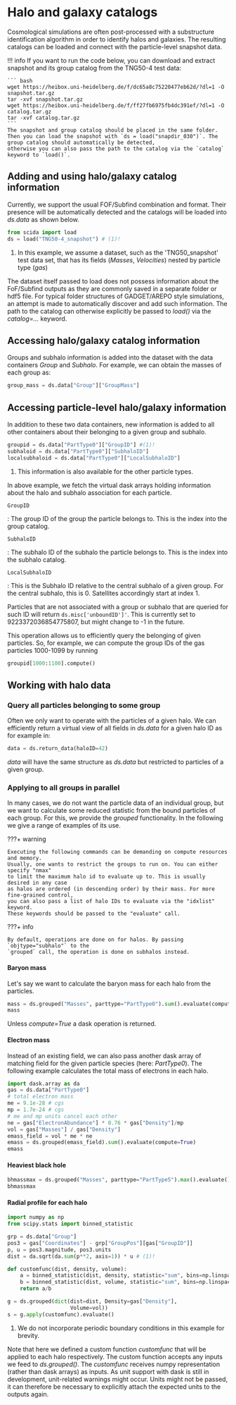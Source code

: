 # Halo and galaxy catalogs

Cosmological simulations are often post-processed with a substructure identification algorithm in order to identify halos and galaxies. The resulting catalogs can be loaded and connect with the particle-level snapshot data.


!!! info
    If you want to run the code below, you can download and extract snapshot and its group catalog from the TNG50-4 test data:

    ``` bash
    wget https://heibox.uni-heidelberg.de/f/dc65a8c75220477eb62d/?dl=1 -O snapshot.tar.gz
    tar -xvf snapshot.tar.gz
    wget https://heibox.uni-heidelberg.de/f/ff27fb6975fb4dc391ef/?dl=1 -O catalog.tar.gz
    tar -xvf catalog.tar.gz
    ```
    The snapshot and group catalog should be placed in the same folder.
    Then you can load the snapshot with `ds = load("snapdir_030")`. The group catalog should automatically be detected,
    otherwise you can also pass the path to the catalog via the `catalog` keyword to `load()`.

## Adding and using halo/galaxy catalog information
Currently, we support the usual FOF/Subfind combination and format. Their presence will be automatically detected and the catalogs will be loaded into *ds.data* as shown below.

``` py
from scida import load
ds = load("TNG50-4_snapshot") # (1)!
```

1.  In this example, we assume a dataset, such as the 'TNG50\_snapshot' test data set, that has its fields (*Masses*, *Velocities*) nested by particle type (*gas*)

The dataset itself passed to load does not possess information about the FoF/Subfind outputs as they are commonly saved in a separate folder or hdf5 file. For typical folder structures of GADGET/AREPO style simulations, an attempt is made to automatically discover and add such information. The path to the catalog can otherwise explicitly be passed to *load()* via the *catalog=...* keyword.

## Accessing halo/galaxy catalog information

Groups and subhalo information is added into the dataset with the data containers *Group* and *Subhalo*. For example, we can obtain the masses of each group as:


``` py
group_mass = ds.data["Group"]["GroupMass"]
```

## Accessing particle-level halo/galaxy information

In addition to these two data containers, new information is added to all other containers about their belonging to a given group and subhalo.

``` py
groupid = ds.data["PartType0"]["GroupID"] #(1)!
subhaloid = ds.data["PartType0"]["SubhaloID"]
localsubhaloid = ds.data["PartType0"]["LocalSubhaloID"]
```

1. This information is also available for the other particle types.

In above example, we fetch the virtual dask arrays holding information about the halo and subhalo association for each particle.

`GroupID`

:   The group ID of the group the particle belongs to. This is the index into the group catalog.

`SubhaloID`

:   The subhalo ID of the subhalo the particle belongs to. This is the index into the subhalo catalog.

`LocalSubhaloID`

:  This is the Subhalo ID relative to the central subhalo of a given group. For the central subhalo, this is 0.
   Satellites accordingly start at index 1.

Particles that are not associated with a group or subhalo that are queried for such ID
will return `ds.misc['unboundID']'`. This is currently set to 9223372036854775807, but might change to -1 in the future.


This operation allows us to efficiently query the belonging of given particles.
So, for example, we can compute the group IDs of the gas particles 1000-1099 by running

``` py
groupid[1000:1100].compute()
```


## Working with halo data
### Query all particles belonging to some group
Often we only want to operate with the particles of a given halo. We can efficiently return a virtual view of all fields in *ds.data* for a given halo ID as for example in:


``` py
data = ds.return_data(haloID=42)
```

*data* will have the same structure as *ds.data* but restricted to particles of a given group.

### Applying to all groups in parallel

In many cases, we do not want the particle data of an individual group, but we want to calculate some reduced statistic from the bound particles of each group. For this, we provide the *grouped* functionality. In the following we give a range of examples of its use.


???+ warning

    Executing the following commands can be demanding on compute resources and memory.
    Usually, one wants to restrict the groups to run on. You can either specify "nmax"
    to limit the maximum halo id to evaluate up to. This is usually desired in any case
    as halos are ordered (in descending order) by their mass. For more fine-grained control,
    you can also pass a list of halo IDs to evaluate via the "idxlist" keyword.
    These keywords should be passed to the "evaluate" call.

???+ info

    By default, operations are done on for halos. By passing `objtype="subhalo"` to the
    `grouped` call, the operation is done on subhalos instead.


#### Baryon mass
Let's say we want to calculate the baryon mass for each halo from the particles.


``` py
mass = ds.grouped("Masses", parttype="PartType0").sum().evaluate(compute=True)
mass
```

Unless *compute=True* a dask operation is returned.

#### Electron mass
Instead of an existing field, we can also pass another dask array of matching field for the given particle species (here: *PartType0*). The following example calculates the total mass of electrons in each halo.

``` py
import dask.array as da
gas = ds.data["PartType0"]
# total electron mass
me = 9.1e-28 # cgs
mp = 1.7e-24 # cgs
# me and mp units cancel each other
ne = gas["ElectronAbundance"] * 0.76 * gas["Density"]/mp
vol = gas["Masses"] / gas["Density"]
emass_field = vol * me * ne
emass = ds.grouped(emass_field).sum().evaluate(compute=True)
emass
```

#### Heaviest black hole
``` py
bhmassmax = ds.grouped("Masses", parttype="PartType5").max().evaluate()
bhmassmax
```


#### Radial profile for each halo

``` py
import numpy as np
from scipy.stats import binned_statistic

grp = ds.data["Group"]
pos3 = gas["Coordinates"] - grp["GroupPos"][gas["GroupID"]]
p, u = pos3.magnitude, pos3.units
dist = da.sqrt(da.sum(p**2, axis=1)) * u # (1)!

def customfunc(dist, density, volume):
    a = binned_statistic(dist, density, statistic="sum", bins=np.linspace(0, 200, 10))[0]
    b = binned_statistic(dist, volume, statistic="sum", bins=np.linspace(0, 200, 10))[0]
    return a/b

g = ds.grouped(dict(dist=dist, Density=gas["Density"],
                    Volume=vol))
s = g.apply(customfunc).evaluate()
```

1. We do not incorporate periodic boundary conditions in this example for brevity.


Note that here we defined a custom function *customfunc* that will be applied to each halo respectively.
The custom function accepts any inputs we feed to *ds.grouped()*.
The *customfunc* receives numpy representation (rather than dask arrays) as inputs.
As unit support with dask is still in development, unit-related warnings might occur.
Units might not be passed, it can therefore be necessary to explicitly attach the expected units to the outputs again.
